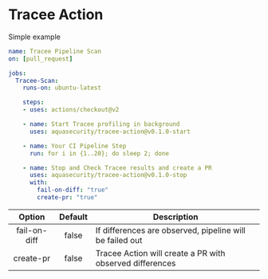 # Tracee Action

Simple example

```yaml
name: Tracee Pipeline Scan
on: [pull_request]

jobs:
  Tracee-Scan:
    runs-on: ubuntu-latest

    steps:
    - uses: actions/checkout@v2

    - name: Start Tracee profiling in background
      uses: aquasecurity/tracee-action@v0.1.0-start

    - name: Your CI Pipeline Step
      run: for i in {1..20}; do sleep 2; done

    - name: Stop and Check Tracee results and create a PR
      uses: aquasecurity/tracee-action@v0.1.0-stop
      with:
        fail-on-diff: "true"
        create-pr: "true"
```

| Option        | Default | Description    |
|:-------------:|:-------------:|------------- |
| fail-on-diff   | false | If differences are observed, pipeline will be failed out |
| create-pr      | false | Tracee Action will create a PR with observed differences    |

